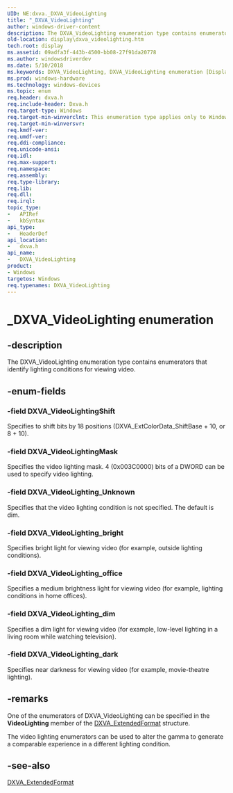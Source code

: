 ```yaml
---
UID: NE:dxva._DXVA_VideoLighting
title: "_DXVA_VideoLighting"
author: windows-driver-content
description: The DXVA_VideoLighting enumeration type contains enumerators that identify lighting conditions for viewing video.
old-location: display\dxva_videolighting.htm
tech.root: display
ms.assetid: 09adfa3f-443b-4500-bb08-27f91da20778
ms.author: windowsdriverdev
ms.date: 5/10/2018
ms.keywords: DXVA_VideoLighting, DXVA_VideoLighting enumeration [Display Devices], DXVA_VideoLightingMask, DXVA_VideoLightingShift, DXVA_VideoLighting_Unknown, DXVA_VideoLighting_bright, DXVA_VideoLighting_dark, DXVA_VideoLighting_dim, DXVA_VideoLighting_office, _DXVA_VideoLighting, display.dxva_videolighting, dxva/DXVA_VideoLighting, dxva/DXVA_VideoLightingMask, dxva/DXVA_VideoLightingShift, dxva/DXVA_VideoLighting_Unknown, dxva/DXVA_VideoLighting_bright, dxva/DXVA_VideoLighting_dark, dxva/DXVA_VideoLighting_dim, dxva/DXVA_VideoLighting_office, dxvaref_c223ad8d-6e70-4672-b286-292a7e36d6f7.xml
ms.prod: windows-hardware
ms.technology: windows-devices
ms.topic: enum
req.header: dxva.h
req.include-header: Dxva.h
req.target-type: Windows
req.target-min-winverclnt: This enumeration type applies only to Windows Server 2003 with SP1 and later, and Windows XP with SP2 and later.
req.target-min-winversvr: 
req.kmdf-ver: 
req.umdf-ver: 
req.ddi-compliance: 
req.unicode-ansi: 
req.idl: 
req.max-support: 
req.namespace: 
req.assembly: 
req.type-library: 
req.lib: 
req.dll: 
req.irql: 
topic_type:
-	APIRef
-	kbSyntax
api_type:
-	HeaderDef
api_location:
-	dxva.h
api_name:
-	DXVA_VideoLighting
product:
- Windows
targetos: Windows
req.typenames: DXVA_VideoLighting
---
```


# _DXVA_VideoLighting enumeration


## -description


The DXVA_VideoLighting enumeration type contains enumerators that identify lighting conditions for viewing video.


## -enum-fields




### -field DXVA_VideoLightingShift

Specifies to shift bits by 18 positions (DXVA_ExtColorData_ShiftBase + 10, or 8 + 10).


### -field DXVA_VideoLightingMask

Specifies the video lighting mask. 4 (0x003C0000) bits of a DWORD can be used to specify video lighting.


### -field DXVA_VideoLighting_Unknown

Specifies that the video lighting condition is not specified. The default is dim.


### -field DXVA_VideoLighting_bright

Specifies bright light for viewing video (for example, outside lighting conditions).


### -field DXVA_VideoLighting_office

Specifies a medium brightness light for viewing video (for example, lighting conditions in home offices).


### -field DXVA_VideoLighting_dim

Specifies a dim light for viewing video (for example, low-level lighting in a living room while watching television). 


### -field DXVA_VideoLighting_dark

Specifies near darkness for viewing video (for example, movie-theatre lighting).


## -remarks



One of the enumerators of DXVA_VideoLighting can be specified in the <b>VideoLighting</b> member of the <a href="https://msdn.microsoft.com/library/windows/hardware/ff563967">DXVA_ExtendedFormat</a> structure.

The video lighting enumerators can be used to alter the gamma to generate a comparable experience in a different lighting condition. 




## -see-also




<a href="https://msdn.microsoft.com/library/windows/hardware/ff563967">DXVA_ExtendedFormat</a>
 

 

